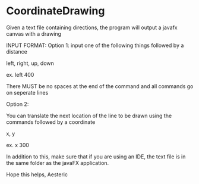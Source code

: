# CoordinateDrawing
Given a text file containing directions, the program will output a javafx canvas with a drawing

INPUT FORMAT: 
Option 1:
input one of the following things followed by a distance

left, right, up, down

ex.
left 400

There MUST be no spaces at the end of the command and all commands go on seperate lines

Option 2:

You can translate the next location of the line to be drawn using the commands followed by a coordinate

x, y

ex. 
x 300

In addition to this, make sure that if you are using an IDE, the text file is in the same folder as the javaFX application.

Hope this helps, 
Aesteric
